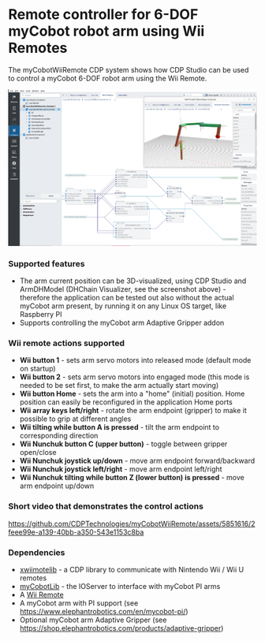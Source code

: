# Remote controller for 6-DOF myCobot robot arm using Wii Remotes

The myCobotWiiRemote CDP system shows how CDP Studio can be used to control a myCobot 6-DOF robot arm using the Wii Remote.

![MyCobotWiiRemote System](myCobotWiiRemote.png)

### Supported features
* The arm current position can be 3D-visualized, using CDP Studio and ArmDHModel (DHChain Visualizer, see the screenshot above) - therefore the application can be tested out also without the actual myCobot arm present, by running it on any Linux OS target, like Raspberry PI
* Supports controlling the myCobot arm Adaptive Gripper addon

### Wii remote actions supported
* **Wii button 1** - sets arm servo motors into released mode (default mode on startup)
* **Wii button 2** - sets arm servo motors into engaged mode (this mode is needed to be set first, to make the arm actually start moving)
* **Wii button Home** - sets the arm into a "home" (initial) position. Home position can easily be reconfigured in the application Home ports
* **Wii array keys left/right** - rotate the arm endpoint (gripper) to make it possible to grip at different angles
* **Wii tilting while button A is pressed** - tilt the arm endpoint to corresponding direction
* **Wii Nunchuk button C (upper button)** - toggle between gripper open/close
* **Wii Nunchuk joystick up/down** - move arm endpoint forward/backward
* **Wii Nunchuk joystick left/right** - move arm endpoint left/right
* **Wii Nunchuk tilting while button Z (lower button) is pressed** - move arm endpoint up/down

### Short video that demonstrates the control actions
https://github.com/CDPTechnologies/myCobotWiiRemote/assets/5851616/2feee99e-a139-40bb-a350-543e1153c8ba

### Dependencies
* [xwiimotelib](https://github.com/CDPTechnologies/xwiimotelib) - a CDP library to communicate with Nintendo Wii / Wii U remotes
* [myCobotLib](https://github.com/CDPTechnologies/myCobotLib) - the IOServer to interface with myCobot PI arms
* A [Wii Remote](https://en.wikipedia.org/wiki/Wii_Remote)
* A myCobot arm with PI support (see https://www.elephantrobotics.com/en/mycobot-pi/)
* Optional myCobot arm Adaptive Gripper (see https://shop.elephantrobotics.com/products/adaptive-gripper)
